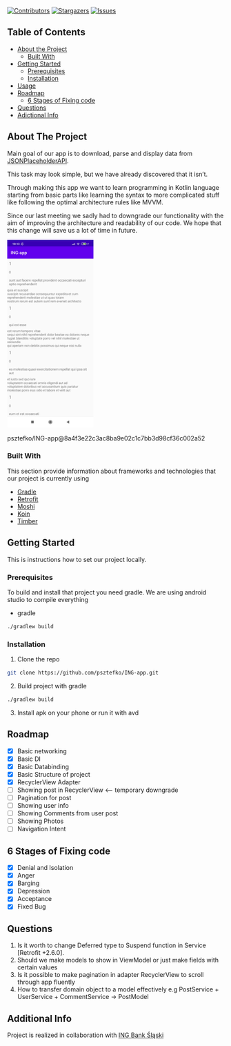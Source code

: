 <!-- PROJECT SHIELD -->
[![Contributors][contributors-shield]][contributors-url]
[![Stargazers][stars-shield]][stars-url]
[![Issues][issues-shield]][issues-url]

<!-- TABLE OF CONTENTS -->
## Table of Contents

* [About the Project](#about-the-project)
  * [Built With](#built-with)
* [Getting Started](#getting-started)
  * [Prerequisites](#prerequisites)
  * [Installation](#installation)
* [Usage](#usage)
* [Roadmap](#roadmap)
  * [6 Stages of Fixing code](#6-Stages-of-Fixing-code)
* [Questions](#questions)
* [Adictional Info](#additional-info)

<!-- ABOUT THE PROJECT -->
## About The Project
Main goal of our app is to download, parse and display data from [JSONPlaceholderAPI](http://jsonplaceholder.typicode.com/).

This task may look simple, but we have already discovered that it isn’t.

Through making this app we want to learn programming in Kotlin language starting from basic parts like learning the syntax to more complicated stuff like following the optimal architecture rules like MVVM.

Since our last meeting we sadly had to downgrade our functionality with the aim of improving the architecture and readability of our code. We hope that this change will save us a lot of time in future.


<img src="./Screenshots/Screenshot@8a4f3e2" alt="Screenshot of application" width=200>

psztefko/ING-app@8a4f3e22c3ac8ba9e02c1c7bb3d98cf36c002a52


### Built With
This section provide information about frameworks and technologies that our project is currently using
* [Gradle](https://gradle.org/)
* [Retrofit](https://square.github.io/retrofit/)
* [Moshi](https://github.com/square/moshi)
* [Koin](https://insert-koin.io/)
* [Timber](https://github.com/JakeWharton/timber)

<!-- GETTING STARTED -->
## Getting Started
This is instructions how to set our project locally.

### Prerequisites
To build and install that project you need gradle. We are using android studio to compile everything
* gradle
```sh
./gradlew build
```

### Installation

1. Clone the repo
```sh
git clone https://github.com/psztefko/ING-app.git
```
2. Build project with gradle
```sh
./gradlew build
```
3. Install apk on your phone or run it with avd

<!-- ROADMAP -->
## Roadmap
- [x] Basic networking
- [x] Basic DI
- [x] Basic Databinding
- [x] Basic Structure of project
- [x] RecyclerView Adapter
- [ ] Showing post in RecyclerView <-- temporary downgrade
- [ ] Pagination for post
- [ ] Showing user info
- [ ] Showing Comments from user post
- [ ] Showing Photos
- [ ] Navigation Intent

## 6 Stages of Fixing code
- [x] Denial and Isolation
- [x] Anger
- [x] Barging
- [x] Depression
- [x] Acceptance
- [x] Fixed Bug

## Questions
1. Is it worth to change Deferred type to Suspend function in Service [Retrofit +2.6.0].
2. Should we make models to show in ViewModel or just make fields with certain values
3. Is it possible to make pagination in adapter RecyclerView to scroll through app fluently
4. How to transfer domain object to a model effectively e.g PostService + UserService + CommentService -> PostModel

## Additional Info
Project is realized in collaboration with [ING Bank Śląski](https://www.ing.pl/)

<!-- MARKDOWN LINKS & IMAGES -->
[contributors-shield]: https://img.shields.io/github/contributors/psztefko/ING-app?style=flat-square
[contributors-url]: https://github.com/psztefko/ING-app/graphs/contributors
[stars-shield]: https://img.shields.io/github/stars/psztefko/ING-app?style=flat-square
[stars-url]: https://github.com/psztefko/ING-app/stargazers
[issues-shield]: https://img.shields.io/github/issues/psztefko/ING-app?style=flat-square
[issues-url]: https://github.com/psztefko/ING-app/issues
